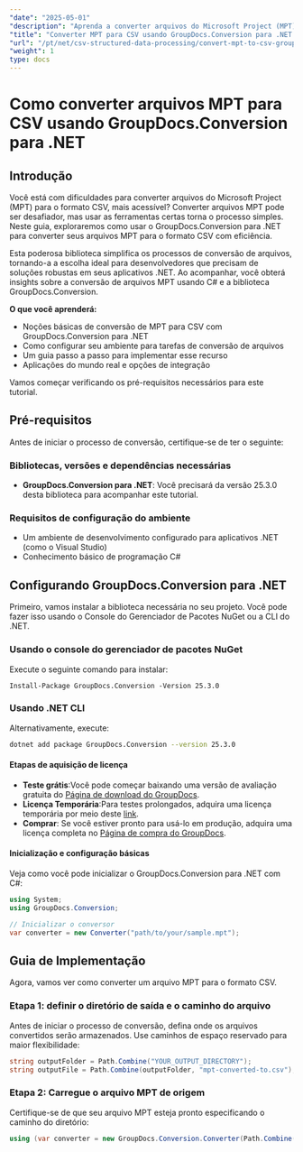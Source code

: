 ```yaml
---
"date": "2025-05-01"
"description": "Aprenda a converter arquivos do Microsoft Project (MPT) para CSV usando o GroupDocs.Conversion para .NET. Este guia fornece um processo passo a passo detalhado para uma conversão de arquivos perfeita."
"title": "Converter MPT para CSV usando GroupDocs.Conversion para .NET - Um guia passo a passo"
"url": "/pt/net/csv-structured-data-processing/convert-mpt-to-csv-groupdocs-dotnet/"
"weight": 1
type: docs
---
```

# Como converter arquivos MPT para CSV usando GroupDocs.Conversion para .NET

## Introdução

Você está com dificuldades para converter arquivos do Microsoft Project (MPT) para o formato CSV, mais acessível? Converter arquivos MPT pode ser desafiador, mas usar as ferramentas certas torna o processo simples. Neste guia, exploraremos como usar o GroupDocs.Conversion para .NET para converter seus arquivos MPT para o formato CSV com eficiência.

Esta poderosa biblioteca simplifica os processos de conversão de arquivos, tornando-a a escolha ideal para desenvolvedores que precisam de soluções robustas em seus aplicativos .NET. Ao acompanhar, você obterá insights sobre a conversão de arquivos MPT usando C# e a biblioteca GroupDocs.Conversion.

**O que você aprenderá:**
- Noções básicas de conversão de MPT para CSV com GroupDocs.Conversion para .NET
- Como configurar seu ambiente para tarefas de conversão de arquivos
- Um guia passo a passo para implementar esse recurso
- Aplicações do mundo real e opções de integração

Vamos começar verificando os pré-requisitos necessários para este tutorial.

## Pré-requisitos

Antes de iniciar o processo de conversão, certifique-se de ter o seguinte:

### Bibliotecas, versões e dependências necessárias
- **GroupDocs.Conversion para .NET**: Você precisará da versão 25.3.0 desta biblioteca para acompanhar este tutorial.
  

### Requisitos de configuração do ambiente
- Um ambiente de desenvolvimento configurado para aplicativos .NET (como o Visual Studio)
- Conhecimento básico de programação C#

## Configurando GroupDocs.Conversion para .NET

Primeiro, vamos instalar a biblioteca necessária no seu projeto. Você pode fazer isso usando o Console do Gerenciador de Pacotes NuGet ou a CLI do .NET.

### Usando o console do gerenciador de pacotes NuGet
Execute o seguinte comando para instalar:
```shell
Install-Package GroupDocs.Conversion -Version 25.3.0
```

### Usando .NET CLI
Alternativamente, execute:
```bash
dotnet add package GroupDocs.Conversion --version 25.3.0
```

#### Etapas de aquisição de licença
- **Teste grátis**:Você pode começar baixando uma versão de avaliação gratuita do [Página de download do GroupDocs](https://releases.groupdocs.com/conversion/net/).
- **Licença Temporária**:Para testes prolongados, adquira uma licença temporária por meio deste [link](https://purchase.groupdocs.com/temporary-license/).
- **Comprar**: Se você estiver pronto para usá-lo em produção, adquira uma licença completa no [Página de compra do GroupDocs](https://purchase.groupdocs.com/buy).

#### Inicialização e configuração básicas
Veja como você pode inicializar o GroupDocs.Conversion para .NET com C#:
```csharp
using System;
using GroupDocs.Conversion;

// Inicializar o conversor
var converter = new Converter("path/to/your/sample.mpt");
```

## Guia de Implementação

Agora, vamos ver como converter um arquivo MPT para o formato CSV.

### Etapa 1: definir o diretório de saída e o caminho do arquivo

Antes de iniciar o processo de conversão, defina onde os arquivos convertidos serão armazenados. Use caminhos de espaço reservado para maior flexibilidade:
```csharp
string outputFolder = Path.Combine("YOUR_OUTPUT_DIRECTORY");
string outputFile = Path.Combine(outputFolder, "mpt-converted-to.csv");
```

### Etapa 2: Carregue o arquivo MPT de origem

Certifique-se de que seu arquivo MPT esteja pronto especificando o caminho do diretório:
```csharp
using (var converter = new GroupDocs.Conversion.Converter(Path.Combine("YOUR_DOCUMENT_DIRECTORY\